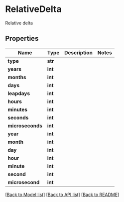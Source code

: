 <!--
 Licensed to the Apache Software Foundation (ASF) under one
 or more contributor license agreements.  See the NOTICE file
 distributed with this work for additional information
 regarding copyright ownership.  The ASF licenses this file
 to you under the Apache License, Version 2.0 (the
 "License"); you may not use this file except in compliance
 with the License.  You may obtain a copy of the License at

   http://www.apache.org/licenses/LICENSE-2.0

 Unless required by applicable law or agreed to in writing,
 software distributed under the License is distributed on an
 "AS IS" BASIS, WITHOUT WARRANTIES OR CONDITIONS OF ANY
 KIND, either express or implied.  See the License for the
 specific language governing permissions and limitations
 under the License.
 -->

# RelativeDelta

Relative delta
## Properties
Name | Type | Description | Notes
------------ | ------------- | ------------- | -------------
**type** | **str** |  | 
**years** | **int** |  | 
**months** | **int** |  | 
**days** | **int** |  | 
**leapdays** | **int** |  | 
**hours** | **int** |  | 
**minutes** | **int** |  | 
**seconds** | **int** |  | 
**microseconds** | **int** |  | 
**year** | **int** |  | 
**month** | **int** |  | 
**day** | **int** |  | 
**hour** | **int** |  | 
**minute** | **int** |  | 
**second** | **int** |  | 
**microsecond** | **int** |  | 

[[Back to Model list]](../README.md#documentation-for-models) [[Back to API list]](../README.md#documentation-for-api-endpoints) [[Back to README]](../README.md)


